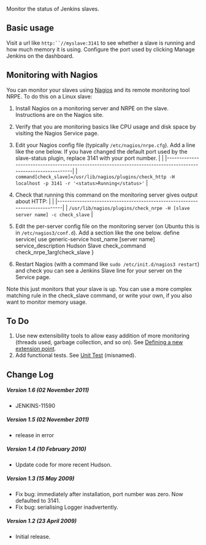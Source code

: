 Monitor the status of Jenkins slaves.

## Basic usage

Visit a url like `http:``//myslave:3141` to see whether a slave is
running and how much memory it is using. Configure the port used by
clicking Manage Jenkins on the dashboard.

## Monitoring with Nagios

You can monitor your slaves using [Nagios](http://www.nagios.org/) and
its remote monitoring tool NRPE. To do this on a Linux slave:

1.  Install Nagios on a monitoring server and NRPE on the slave.
    Instructions are on the Nagios site.
2.  Verify that you are monitoring basics like CPU usage and disk space
    by visiting the Nagios Service page.
3.  Edit your Nagios config file (typically `/etc/nagios/nrpe.cfg`). Add
    a line like the one below. If you have changed the default port used
    by the slave-status plugin, replace 3141 with your port number.
    |                                                                                                              |
    |--------------------------------------------------------------------------------------------------------------|
    | `command[check_slave]=/usr/lib/nagios/plugins/check_http -H localhost -p 3141 -r '<status>Running</status>'` |

4.  Check that running this command on the monitoring server gives
    output about HTTP:
    |                                                                            |
    |----------------------------------------------------------------------------|
    | `/usr/lib/nagios/plugins/check_nrpe -H [slave server name] -c check_slave` |

5.  Edit the per-server config file on the monitoring server (on Ubuntu
    this is in `/etc/nagios3/conf.d`). Add a section like the one below.
        define service{
                  use   generic-service
                  host_name     [server name]
                  service_description   Hudson Slave
                  check_command check_nrpe_1arg!check_slave
                  }

6.  Restart Nagios (with a command like
    `sudo /etc/init.d/nagios3 restart`) and check you can see a
    Jenkins Slave line for your server on the Service page.

Note this just monitors that your slave is up. You can use a more
complex matching rule in the check\_slave command, or write your own, if
you also want to monitor memory usage.

## To Do

1.  Use new extensibility tools to allow easy addition of more
    monitoring (threads used, garbage collection, and so on). See
    [Defining a new extension
    point](http://localhost:8085/display/JENKINS/Defining+a+new+extension+point).
2.  Add functional tests. See [Unit
    Test](http://localhost:8085/display/JENKINS/Unit+Test) (misnamed).

## Change Log

##### Version 1.6 (02 November 2011)

-   JENKINS-11590

##### Version 1.5 (02 November 2011)

-   release in error

##### Version 1.4 (10 February 2010)

-   Update code for more recent Hudson.

##### Version 1.3 (15 May 2009)

-   Fix bug: immediately after installation, port number was zero. Now
    defaulted to 3141.
-   Fix bug: serialising Logger inadvertently.

##### Version 1.2 (23 April 2009)

-   Initial release.
